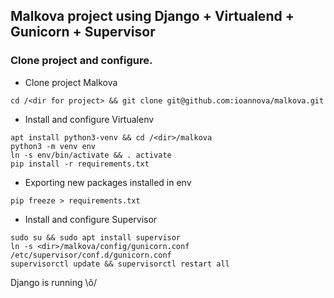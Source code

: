 ## Malkova project using Django + Virtualend + Gunicorn + Supervisor

### Clone project and configure.

- Clone project Malkova

```
cd /<dir for project> && git clone git@github.com:ioannova/malkova.git
```

- Install and configure Virtualenv

```
apt install python3-venv && cd /<dir>/malkova
python3 -m venv env
ln -s env/bin/activate && . activate
pip install -r requirements.txt
```
- Exporting new packages installed in env
```
pip freeze > requirements.txt
```

- Install and configure Supervisor
```
sudo su && sudo apt install supervisor
ln -s <dir>/malkova/config/gunicorn.conf /etc/supervisor/conf.d/gunicorn.conf
supervisorctl update && supervisorctl restart all
```

Django is running \õ/
